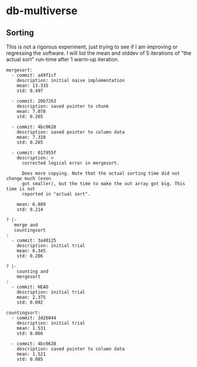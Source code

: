 # db-multiverse

## Sorting

This is not a rigorous experiment, just trying to see if I am improving or regressing the software. I will list the mean and stddev of 5 iterations of "the actual sort" run-time after 1 warm-up iteration.

```
mergesort:
  - commit: a49f1cf
    description: initial naive implementation
    mean: 13.335
    std: 0.497

  - commit: 20b7263
    description: saved pointer to chunk
    mean: 7.078
    std: 0.265

  - commit: 4bc0628
    description: saved pointer to column data
    mean: 7.310
    std: 0.265

  - commit: 017955f
    description: >
      corrected logical error in mergesort.

      Does more copying. Note that the actual sorting time did not change much (even
      got smaller), but the time to make the out array got big. This time is not
      reported in "actual sort".

    mean: 6.889
    std: 0.214

? |-
   merge and
   countingsort
:
  - commit: 3a40125
    description: initial trial
    mean: 6.345
    std: 0.206

? |-
    counting and
    mergesort
:
  - commit: HEAD
    description: initial trial
    mean: 2.375
    std: 0.092

countingsort:
  - commit: 3d26044
    description: initial trial
    mean: 1.531
    std: 0.066

  - commit: 4bc0628
    description: saved pointer to column data
    mean: 1.521
    std: 0.085
```
